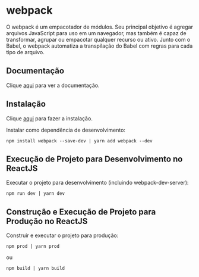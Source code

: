 # webpack

O webpack é um empacotador de módulos. Seu principal objetivo é agregar arquivos JavaScript para uso em um navegador, mas também é capaz de transformar, agrupar ou empacotar qualquer recurso ou ativo. Junto com o Babel, o webpack automatiza a transpilação do Babel com regras para cada tipo de arquivo.

## Documentação

Clique [aqui](https://github.com/webpack/webpack) para ver a documentação.

## Instalação

Clique [aqui](https://www.npmjs.com/package/webpack) para fazer a instalação.

Instalar como dependência de desenvolvimento:

```
npm install webpack --save-dev | yarn add webpack --dev
```

## Execução de Projeto para Desenvolvimento no ReactJS

Executar o projeto para desenvolvimento (incluindo webpack-dev-server):

```
npm run dev | yarn dev
```

## Construção e Execução de Projeto para Produção no ReactJS

Construir e executar o projeto para produção:

```
npm prod | yarn prod
```

ou 

```
npm build | yarn build
```
